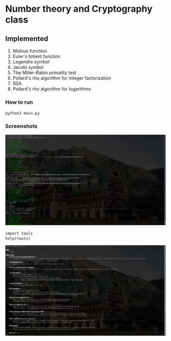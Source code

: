 # Number theory and Cryptography class

## Implemented
1) Mobius function
2) Euler's totient function
3) Legendre symbol
4) Jacobi symbol
5) The Miller–Rabin primality test
6) Pollard's rho algorithm for integer factorization
7) RSA
8) Pollard's rho algorithm for logarithms

### How to run
```
python3 main.py
```

### Screenshots

![runningScreenshot](images/1.png) 
```
import tools
help(tools)
```
![toolsdocScreenshot](images/2.png) 


